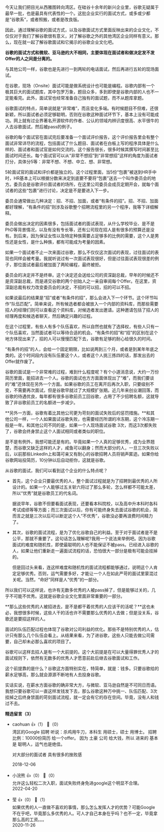 今天让我们把目光从西雅图转向湾区。在硅谷十余年的新兴企业里，谷歌无疑属于最早一批，也是最具有代表性的一个。这批企业实行的面试方式，或多或少都是“谷歌系”，或者照搬，或者是改良版。

因此，通过理解谷歌的面试方式，以及谷歌面试方式里面反映出来的企业文化，不仅仅对于我们了解谷歌很有意义，对了解谷歌之外的其他湾区企业同样有意义。那么，现在就一起了解谷歌面试和它揭示的谷歌企业文化吧。

**谷歌的面试方式和微软、亚马逊的大不相同，主要体现在面试者和做决定发不发Offer的人之间是分离的。**

与其他公司一样，谷歌也是先进行一到两轮的电话面试，然后再进行五轮的现场面试。

在谷歌，现场（Onsite）面试可能是做系统设计也可能是编程。谷歌内部有一个极其巨大的面试题库，其中包罗万象，题目众多，多到即使是谷歌内部的人也不一定能看完。此外，面试官也经常准备自己独有的面试题，而不从题库拿题。

谷歌面试的特点，简单说就是“非常难”，而且变化多端。有时候题目不但难，还很新颖，所以面试者必须足够聪明，否则在谷歌这种面试环节下，基本上没有可能成功。网上就有过业界著名开源软件的作者、公认的领域内辨识度很高、水平很牛的人去谷歌面试，然后被pass的例子。

谷歌的每个面试官在面试完后要准备一个面试评价报告，这个评价报告里会有整个面试非常详尽的流程，包括面试了什么题目、面试者在白板上写的程序具体是什么样的、面试者和面试官是如何交流的。这个报告很长，很多时候其撰写时间甚至比面试时间还长。每个面试官可以从“非常不想招”到“非常想招”这样的角度为面试者打分，具体分5等：非常不想、不想、中立、想、非常想。

5轮面试官的面试和评价都是独立的。这个过程里面，当5份“包裹”被送到HR手中时，HR基本上可以根据分数来决定到底要不要将“包裹”送去一个叫作委员会的地方。委员会是谷歌评价面试者的场所，在这里公司委员会成员定期开会，就每个面试者的这些“包裹”进行讨论，决定是不是要进入下一步。

委员会通常做出几种决定：招、不招、加面，或者“有条件的招”。招、不招、加面都好理解，“有条件的招”则涉及谷歌整个招聘流程里的另一个程序，我等下详细解释。

委员会做出决定的因素很多，包括面试者的面试表现，从什么学校毕业、是不是PhD等背景情况，以及有没有专长等，还有公司现在招人是有很多的预算还是没有。到后来，因为保证女性以及特定种族需要占足够多的比例的需要，这个人是男性还是女性，是什么种族，都有可能成为考量的因素。

如果一个面试者不止一次来面过谷歌，那么不仅仅这次面试的表现，过往面试的表现也同样会被考量。我就听说过有一次面试表现很好，但是过往面试表现很差的例子，那位面试者最后被加面了两轮编程，最终被拒。

委员会的决定并不是终审。这个决定还会送给公司的资深副总裁，早年的时候还不是资深副总裁，而是递交谷歌的两个创始人之一亲自审阅每个Offer。在这里，资深副总裁有权力改变委员会的决定，不招的可以招，招的可以不招。

如果说最后的结果是“招”或者“有条件的招”，那么会进入下一个环节。这个环节叫作“队伍匹配”。简单来说，所有候选者都会被放入一个内部的资料库，而那些需要招人的经理们则可以查看这个资料库，对候选者发出邀请。这种邀请包括了招人的经理再度和候选者聊天，然后确定兴趣的过程。

在这个过程里，有些人有多个队伍喜欢，所以自然也就有了选择权，有些人只有一个队伍喜欢，当然面试者可以等待合适的机会。“有条件的招”和“招”的区别在这个地方体现出来了，招的人可以慢慢匹配下去，谷歌有足够的耐心给很久的时间。

“有条件的招”的人，会给一个固定期限，比如说两到三个月，或者是到某年年底之类的。这个时间段内没有队伍要这个人，或者这个人挑三拣四的话，那发出去的Offer就作废了。

谷歌的面试是一个非常难的过程，难到什么程度呢？有个小道消息说，大约一万份简历里面，能招进去一个人。谷歌的面试也方方面面体现出了“难”，而我们要谈的“难”还体现在另外一个方面。如果谷歌的员工在离开后再次入职，只要级别不变，不需要再次面试，但是谷歌早就过了大规模扩张期。近几年来创业潮回落，而谷歌的待遇优良，每年都有很多谷歌前员工回谷歌，占用了不少招聘名额，这就导致了非谷歌前员工的名额进一步减少。

**另外一方面，谷歌有着比其他公司更为苛刻的面试失败后的惩罚措施。**和其他公司一样，一个人如果面试谷歌失败，也需要经历所谓的冷冻期，这个冷冻期一般是一年。和其他公司不同的是，如果一个人现场面试谷歌 3次，而这3次都失败了，谷歌会终身禁止这个人面试相同或者类似的职位。

是不是有例外，我想可能还是有的。毕竟如果一个人真的足够优秀，成为业界翘楚，而谷歌又缺乏这样的人才，咸鱼可以翻身；然而大部分的人，一旦三次失败以后，以前那些LinkedIn上和蔼可亲又有耐心的谷歌招聘人员将销声匿迹。如果你给谷歌网站投简历，10分钟以后自动拒你，这就是谷歌。

从谷歌的面试，我们可以看到这个企业的什么特点呢？

- 首先，这个企业只要最优秀的人，整个面试过程就是为了招聘到最优秀的人所设计的。如果一个人能够过五关斩六将过了那么多轮，怎么样都不可能太差，所以“优秀”就是谷歌员工的代名词。  
    
  据说早年，谷歌不但要看面试表现，还要看本科院校，以及高中升本科时各科考试成绩等等方面；而三次面试以后，你有可能终身失去面试谷歌的机会，简而言之就是三次以后可以断定这个人“不优秀”，谷歌没必要再浪费时间精力了。
- 其次，谷歌的面试流程，是为了优化谷歌自己的利益。至于对于面试者是不是公平，那就不重要了。这句话怎么理解呢?我用一个说法来举例吧。因为谷歌面试的难度和随机性，即使最聪明的人也不能保证不被pass。已经进入谷歌的人，如果让他们重新走一遍面试流程的话，恐怕很大一部分是极有可能会挂掉的。  
    
  但是回过头来看，连这样难度和随机性的面试流程都能够通过，说明这个人肯定足够优秀。否则，运气需要多好，才能让一个人在如此严苛的面试里蒙混过关呢。当然，“命好”同样是人“优秀”的一部分。

所以我们可以这样说，也许有无数多优秀的人被pass掉了，但是能够过关的，几乎不可能不优秀。这就是谷歌企业文化里面非常重要的一部分。

**那么这些优秀的人被招进去，是不是都干着优秀的人应该干的活呢？**这也未必，我想很多时候，这些人干的活也许不需要那么优秀的人去做；但是没关系，谷歌还是要招这样的人。

面试的队伍匹配过程也体现了谷歌对公司利益的优化。那些不是特别优秀的人，估计只有那么几个队伍会看上。从结果来看，为了进谷歌，这些人只能去做公司需要，自己却未必那么喜欢的项目了。

谷歌可以这样去招人是有一个大前提的。这个大前提是在可以大量得罪优秀人才的面试规则下，依然有无数多的优秀人才愿意前赴后继去谷歌面试和工作。

这个前提靠的是什么？谷歌这方面特别实在，特简单，就是：钱多。只要谷歌给的薪水足够高，那么就会源源不断地有人去投身谷歌。

实话实说，在薪水方面谷歌的确非常大方，与微软、亚马逊自然是不可同日而语。我想只要谷歌可以一直这样发钱发下去，那么谷歌这种万中挑一、队伍匹配、3次挂掉之后终身禁面的苛刻面试流程，就一定会有它的存在空间。毕竟，没有人和钱过不去。
<div><strong>精选留言（3）</strong></div><ul>
<li><span>caohuan</span> 👍（1） 💬（0）<div>湾区的Google 招聘 听说：杀鸡用牛刀，本科生 用硕士，硕士 用博士。
招聘 比例：10000份简历 给一个offer。
因为 土豪 公司 给大钱，所以 进来的 基本是 聪明人，运气也是绝佳。

对大部分的面试者 具有很多的挫败感</div>2018-12-06</li><br/><li><span>小浣熊</span> 👍（0） 💬（0）<div>允许这么轻松二次入职，面试失败终身免进google这个明显不合理。</div>2022-04-20</li><br/><li><span>莹</span> 👍（0） 💬（1）<div>如果优秀的人一直做不喜欢的事情，那么怎么发挥人才的优势？可能Google不在乎吧，毕竟那么多优秀的人。可人才自己本身在乎吗？也不一定，毕竟拿那么高的工资。。。</div>2020-11-26</li><br/>
</ul>